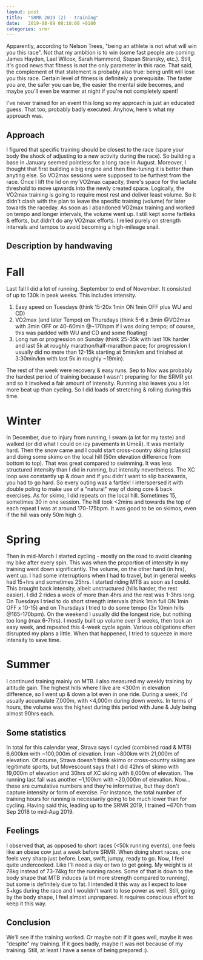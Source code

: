 ```yaml
---
layout: post
title:  "SRMR 2019 (2) - training"
date:   2019-08-09 00:10:00 +0100
categories: srmr
---
```


Apparently, according to Nelson Trees, "being an athlete is not what will win you this race". Not that my ambition is to win (some fast people are coming: James Hayden, Lael Wilcox, Sarah Hammond, Stepan Stransky, etc.). Still, it's good news that fitness is not the only parameter in this race. That said, the complement of that statement is probably also true: being unfit will lose you this race. Certain level of fitness is definitely a prerequisite. The faster you are, the safer you can be, the easier the mental side becomes, and maybe you'll even be warmer at night if you're not completely spent! 

I've never trained for an event this long so my approach is just an educated guess. That too, probably badly executed. Anyhow, here's what my approach was. 

## Approach
I figured that specific training should be closest to the race (spare your body the shock of adjusting to a new activity during the race). So building a base in January seemed pointless for a long race in August. Moreover, I thought that first building a big engine and then fine-tuning it is better than anyting else. So VO2max sessions were supposed to be furthest from the race. Once I lift the lid on my VO2max capacity, there's space for the lactate threshold to move upwards into the newly created space. Logically, the VO2max training is going to require most rest and deliver least volume. So it didn't clash with the plan to leave the specific training (volume) for later towards the raceday. As soon as I abandoned VO2max training and worked on tempo and longer intervals, the volume went up. I still kept some fartleks & efforts, but didn't do any VO2max efforts. I relied purely on strength intervals and tempos to avoid becoming a high-mileage snail. 


## Description by handwaving

# Fall

Last fall I did a lot of running. September to end of November. It consisted of up to 130k in peak weeks. This includes intensity.

1. Easy speed on Tuesdays (think 15-20x 1min ON 1min OFF plus WU and CD)
2. VO2max (and later Tempo) on Thursdays (think 5-6 x 3min @VO2max with 3min OFF or 40-60min @~170bpm if I was doing tempo; of course, this was padded with WU and CD and some floating)
3. Long run or progression on Sunday (think 25-35k with last 10k harder and last 5k at roughly marathon/half-marathon pace; for progression I usually did no more than 12-15k starting at 5min/km and finished at 3:30min/km with last 5k  in roughly ~19min).

The rest of the week were recovery & easy runs. Sep to Nov was probably the hardest period of training because I wasn't preparing for the SRMR yet and so it involved a fair amount of intensity. Running also leaves you a lot more beat up than cycling. So I did loads of stretching & rolling during this time.

# Winter

In December, due to injury from running, I swam (a lot for my taste) and walked (or did what I could on icy pavements in Umeå). It was mentally hard. Then the snow came and I could start cross-country skiing (classic) and doing some skimo on the local hill (50m elevation difference from bottom to top). That was great compared to swimming. It was less structured intensity than I did in running, but intensity nevertheless. The XC loop was constantly up & down and if you didn't want to slip backwards, you had to go hard. So every outing was a fartlek! I interspersed it with double poling to make use of a "natural" way of doing core & back exercises. As for skimo, I did repeats on the local hill. Sometimes 15, sometimes 30 in one session. The hill took <2mins and towards the top of each repeat I was at around 170-175bpm. It was good to be on skimos, even if the hill was only 50m high :).

# Spring

Then in mid-March I started cycling - mostly on the road to avoid cleaning my bike after every spin. This was when the proportion of intensity in my training went down significantly. The volume, on the other hand (in hrs), went up. I had some interruptions when I had to travel, but in general weeks had 15+hrs and sometimes 25hrs. I started riding MTB as soon as I could. This brought back intensity, albeit unstructured (hills harder, the rest easier). I did 2 rides a week of more than 4hrs and the rest was 1-3hrs long. On Tuesdays I tried to do short strength intervals (think 1min full ON 1min OFF x 10-15) and on Thursdays I tried to do some tempo (3x 10min hills @165-170bpm). On the weekend I usually did the longest ride, but nothing too long (max 6-7hrs). I mostly built up volume over 3 weeks, then took an easy week, and repeated this 4-week cycle again. Various obligations often disrupted my plans a little. When that happened, I tried to squeeze in more intensity to save time.

# Summer

I continued training mainly on MTB. I also measured my weekly training by altitude gain. The highest hills where I live are <300m in elevation difference, so I went up & down a lot even in one ride. During a week, I'd usually accumulate 7,000m, with <4,000m during down weeks. In terms of hours, the volume was the highest during this period with June & July being almost 90hrs each. 


## Some statistics

In total for this calendar year, Strava says I cycled (combined road & MTB) 6,600km with ~100,000m of elevation. I ran ~800km with 21,000m of elevation. Of course, Strava doesn't think skimo or cross-country skiing are legitimate sports, but Movescount says that I did 42hrs of skimo with 19,000m of elevation and 30hrs of XC skiing with 8,000m of elevation. The running last fall was another ~1,100km with ~20,000m of elevation. Now... these are cumulative numbers and they're informative, but they don't capture intensity or form of exercise. For instance, the total number of training hours for running is necessarily going to be much lower than for cycling. Having said this, leading up to the SRMR 2019, I trained ~670h from Sep 2018 to mid-Aug 2019.

## Feelings

I observed that, as opposed to short races (<50k running events), one feels like an obese cow just a week before SRMR. When doing short races, one feels very sharp just before. Lean, swift, jumpy, ready to go. Now, I feel quite undercooked. Like I'll need a day or two to get going. My weight is at 78kg instead of 73-74kg for the running races. Some of that is down to the body shape that MTB induces (a bit more strength compared to running), but some is definitely due to fat. I intended it this way as I expect to lose 5+kgs during the race and I wouldn't want to lose power as well. Still, going by the body shape, I feel almost unprepared. It requires conscious effort to keep it this way.

## Conclusion

We'll see if the training worked. Or maybe not: if it goes well, maybe it was "despite" my training. If it goes badly, maybe it was not because of my training. Still, at least I have a sense of being prepared :).
